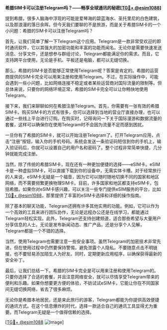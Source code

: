 **希腊SIM卡可以注册Telegram吗？——畅享全球通讯的秘密[[TG💪+ @esim1088](https://t.me/s/esim1088)]**

提到希腊，很多人脑海中浮现的可能是爱琴海的碧蓝海水、圣托里尼的白色建筑，以及那浪漫的落日余晖。但今天我们要聊的不是旅游，而是关于希腊SIM卡的一个小问题：希腊的SIM卡可以注册Telegram吗？

首先，让我们简单了解一下Telegram这个应用。Telegram是一款非常受欢迎的即时通讯软件，它以其强大的加密功能和丰富的功能而闻名。无论你是需要快速发送消息、分享文件，还是想参与群组讨论，Telegram都能满足你的需求。而且，它支持跨平台使用，无论是手机、平板还是电脑，都可以无缝切换。

那么，希腊的SIM卡是否能够正常使用Telegram呢？答案是肯定的。希腊的运营商提供的SIM卡完全可以用来注册和使用Telegram。不过，在实际操作中，可能会遇到一些小问题，比如网络连接不稳定或者某些运营商对国际流量的限制等。但总体来说，只要你的网络环境正常，希腊的SIM卡完全可以让你畅快地使用Telegram。

接下来，我们来聊聊如何在希腊注册Telegram。首先，你需要有一张有效的希腊SIM卡。购买SIM卡的方式有很多，你可以选择到当地的营业厅直接办理，也可以通过一些线上平台进行订购。在购买时，记得询问一下关于国际漫游和数据流量的套餐，这样可以确保你在使用Telegram时不会因为流量不足而感到困扰。

一旦你有了希腊的SIM卡，就可以开始注册Telegram了。打开Telegram应用，点击“注册”按钮，输入你的手机号码。系统会发送一条验证码短信到你的手机上，输入验证码后，你就可以设置自己的用户名和密码了。整个过程非常简单快捷，几分钟就能完成注册。

当然，除了传统的希腊SIM卡，现在还有一种更加便捷的选择——eSIM卡。eSIM卡是一种虚拟SIM卡，可以直接下载到你的设备中，无需实体卡槽。对于经常旅行的人来说，eSIM卡无疑是一个福音，因为它可以随时随地切换不同的国家和地区网络，而不需要频繁更换物理SIM卡。目前，许多国家和地区都支持eSIM卡，包括希腊。如果你对eSIM卡感兴趣，可以关注一些专门提供eSIM服务的平台，比如[TG💪+ @esim1088](https://t.me/s/esim1088)，那里提供了丰富的eSIM卡选择和详细的操作指南。

除了基本的聊天功能，Telegram还拥有许多其他实用的功能。例如，它可以作为一个高效的工具来进行团队协作，无论是远程办公还是在线学习，都能通过Telegram轻松实现。此外，Telegram还支持创建频道，适合那些希望与大量用户分享信息的人士。无论是发布新闻动态、推广产品，还是分享个人见解，Telegram都是一个不错的选择。

当然，使用Telegram也需要注意一些安全事项。虽然Telegram的加密技术非常先进，但在使用过程中仍然要保持警惕，避免泄露个人隐私。不要随意点击不明链接，也不要轻易添加陌生人为好友。同时，定期更新应用程序，以确保获得最新的安全补丁。

最后，让我们总结一下。希腊的SIM卡完全是可以用来注册和使用Telegram的。只要你选择了合适的套餐，并且注意网络安全，就可以尽情享受Telegram带来的便利和乐趣。如果你想要更方便的体验，不妨试试eSIM卡，它能让你在不同国家间无缝切换网络，省去了很多麻烦。

无论你是希腊本地居民，还是来此旅行的游客，Telegram都能为你提供高效便捷的通讯方式。在这个信息爆炸的时代，选择一款适合自己的通讯工具显得尤为重要。而Telegram无疑是一个值得信赖的选择。

[[TG💪+ @esim1088](https://t.me/s/esim1088) ![Image](https://i.postimg.cc/4NQfJmqS/Snipaste-2025-05-13-00-14-12.png)]
